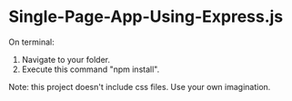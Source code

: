 # Single-Page-App-Using-Express.js

On terminal:

1. Navigate to your folder.
2. Execute this command "npm install".

Note: this project doesn't include css files. Use your own imagination.
